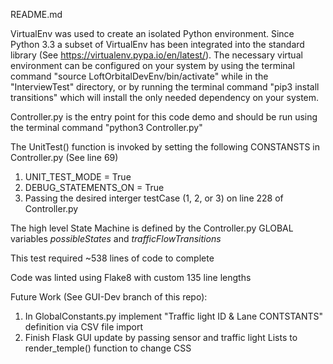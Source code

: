 README.md

VirtualEnv was used to create an isolated Python environment. Since Python 3.3 a subset of VirtualEnv has been integrated into the standard library (See https://virtualenv.pypa.io/en/latest/). The necessary virtual environment can be configured on your system by using the terminal command "source LoftOrbitalDevEnv/bin/activate" while in the "InterviewTest" directory, or by running the terminal command "pip3 install transitions" which will install the only needed dependency on your system. <br>

Controller.py is the entry point for this code demo and should be run using the terminal command "python3 Controller.py" <br>

The UnitTest() function is invoked by setting the following CONSTANSTS in Controller.py (See line 69) <br>
1. UNIT_TEST_MODE = True
2. DEBUG_STATEMENTS_ON = True
3. Passing the desired interger testCase (1, 2, or 3) on line 228 of Controller.py  

The high level State Machine is defined by the Controller.py GLOBAL variables *possibleStates* and *trafficFlowTransitions*

This test required ~538 lines of code to complete

Code was linted using Flake8 with custom 135 line lengths 

Future Work (See GUI-Dev branch of this repo):
1. In GlobalConstants.py implement "Traffic light ID & Lane CONTSTANTS" definition via CSV file import
2. Finish Flask GUI update by passing sensor and traffic light Lists to render_temple() function to change CSS
